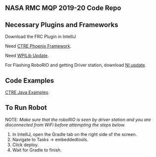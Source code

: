 NASA RMC MQP 2019-20 Code Repo
---
## Necessary Plugins and Frameworks
Download the FRC Plugin in IntelliJ

Need [CTRE Phoenix Framework](http://www.ctr-electronics.com/hro.html#product_tabs_technical_resources).

Need [WPILib Update](https://github.com/wpilibsuite/allwpilib/releases).

For Flashing RoboRIO and getting Driver station, download [NI update](http://www.ni.com/download/first-robotics-software-2017/7904/en/).

## Code Examples
[CTRE Java Examples](https://github.com/CrossTheRoadElec/Phoenix-Examples-Languages/tree/master/Java).

## To Run Robot
NOTE: *Make sure that the roboRIO is seen by driver station and you are disconnected from WiFi before attempting the steps below.*

1. In IntelliJ, open the Gradle tab on the right side of the screen.
2. Navigate to Tasks -> embeddedtools.
3. Click deploy.
4. Wait for Gradle to finish.
